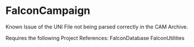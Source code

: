 # FalconCampaign
Known Issue of the UNI File not being parsed correctly in the CAM Archive.

Requires the following Project References:
FalconDatabase
FalconUtilities
